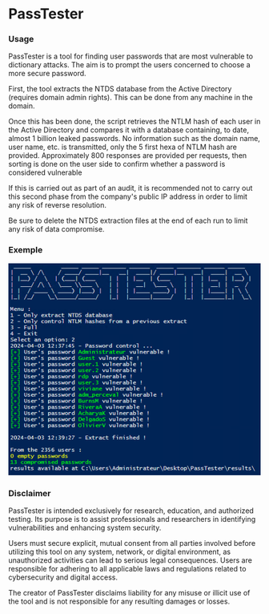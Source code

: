 # PassTester

### Usage
PassTester is a tool for finding user passwords that are most vulnerable to dictionary attacks. The aim is to prompt the users concerned to choose a more secure password.

First, the tool extracts the NTDS database from the Active Directory (requires domain admin rights). This can be done from any machine in the domain.

Once this has been done, the script retrieves the NTLM hash of each user in the Active Directory and compares it with a database containing, to date, almost 1 billion leaked passwords. No information such as the domain name, user name, etc. is transmitted, only the 5 first hexa of NTLM hash are provided. Approximately 800 responses are provided per requests, then sorting is done on the user side to confirm whether a password is considered vulnerable

If this is carried out as part of an audit, it is recommended not to carry out this second phase from the company's public IP address in order to limit any risk of reverse resolution.

Be sure to delete the NTDS extraction files at the end of each run to limit any risk of data compromise.

### Exemple
![image](https://github.com/Elymaro/PassTester/blob/main/assets/Screenshot.png)

### Disclaimer
PassTester is intended exclusively for research, education, and authorized testing. Its purpose is to assist professionals and researchers in identifying vulnerabilities and enhancing system security.

Users must secure explicit, mutual consent from all parties involved before utilizing this tool on any system, network, or digital environment, as unauthorized activities can lead to serious legal consequences. Users are responsible for adhering to all applicable laws and regulations related to cybersecurity and digital access.

The creator of PassTester disclaims liability for any misuse or illicit use of the tool and is not responsible for any resulting damages or losses.
